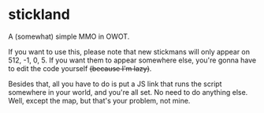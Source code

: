 # stickland
A (somewhat) simple MMO in OWOT.

If you want to use this, please note that new stickmans will only appear on 512, -1, 0, 5. 
If you want them to appear somewhere else, you're gonna have to edit the code yourself ~~(because I'm lazy)~~.

Besides that, all you have to do is put a JS link that runs the script somewhere in your world, and you're all set. No need to do anything else. Well, except the map, but that's your problem, not mine.
